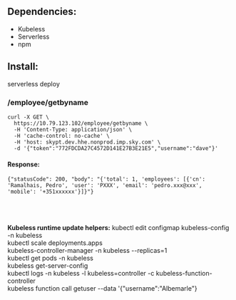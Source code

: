 ## Dependencies:
* Kubeless
* Serverless
* npm

## Install:
serverless deploy

### /employee/getbyname
```
curl -X GET \
  https://10.79.123.102/employee/getbyname \
  -H 'Content-Type: application/json' \
  -H 'cache-control: no-cache' \
  -H 'host: skypt.dev.hhe.nonprod.imp.sky.com' \
  -d '{"token":"772FDCDA27C4572D141E27B3E21E5","username":"dave"}'
```

#### Response:
```
{"statusCode": 200, "body": "{'total': 1, 'employees': [{'cn': 'Ramalhais, Pedro', 'user': 'PXXX', 'email': 'pedro.xxx@xxx', 'mobile': '+351xxxxxx'}]}"}
```
\
\
\
**Kubeless runtime update helpers:**
kubectl edit configmap kubeless-config -n kubeless \
kubectl scale deployments.apps \
kubeless-controller-manager -n kubeless --replicas=1 \
kubectl get pods -n kubeless \
kubeless get-server-config \
kubectl logs -n kubeless -l kubeless=controller -c kubeless-function-controller \
kubeless function call getuser --data '{"username":"Albemarle"}